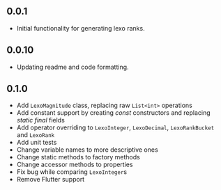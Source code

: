 ## 0.0.1
* Initial functionality for generating lexo ranks.

## 0.0.10
* Updating readme and code formatting.

## 0.1.0
* Add `LexoMagnitude` class, replacing raw `List<int>` operations
* Add constant support by creating *const* constructors and replacing *static final* fields 
* Add operator overriding to `LexoInteger`, `LexoDecimal`, `LexoRankBucket` and `LexoRank`
* Add unit tests
* Change variable names to more descriptive ones
* Change static methods to factory methods
* Change accessor methods to properties
* Fix bug while comparing `LexoInteger`s
* Remove Flutter support
